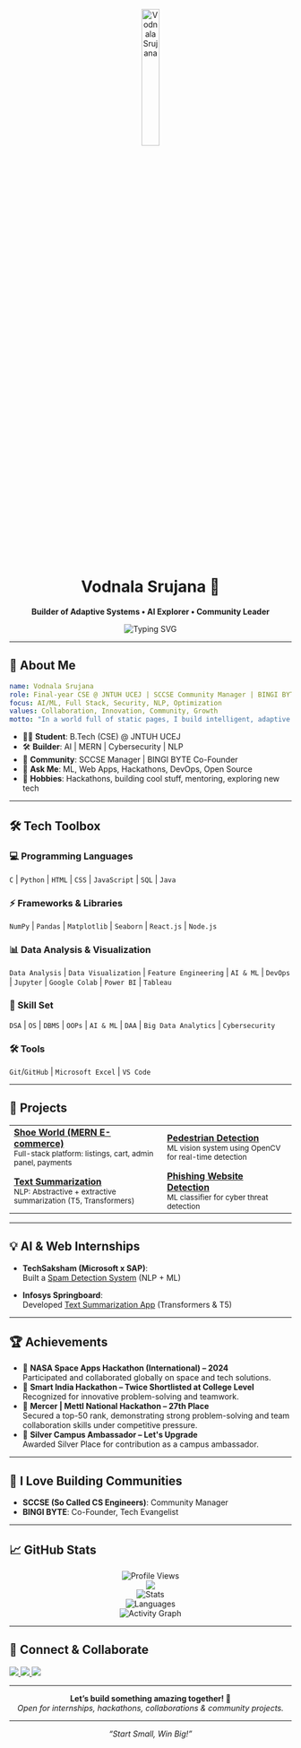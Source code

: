 <!-- Banner -->
<p align="center">
  <img src="https://media.licdn.com/dms/image/v2/D5603AQEu2IJ24BNxsw/profile-displayphoto-shrink_400_400/profile-displayphoto-shrink_400_400/0/1719803922093?e=1759363200&v=beta&t=TN-AHNDxVFnTTwnxO8kwqq0UOfQXTVSPM2xJqmQPTXk" alt="Vodnala Srujana" width="25%">
</p>

<h1 align="center">Vodnala Srujana 🚀</h1>
<p align="center">
  <b>Builder of Adaptive Systems • AI Explorer • Community Leader</b>
</p>
<p align="center">
  <img src="https://readme-typing-svg.herokuapp.com?font=Fira+Code&weight=600&size=22&duration=2500&pause=700&color=FFA500&center=true&vCenter=true&width=650&lines=Turning+Ideas+Into+Impactful+Code;AI+%7C+Web+%7C+Cybersecurity+%7C+Community;Always+Learning+%E2%9C%A8;Let%27s+Collaborate%21+🤝" alt="Typing SVG">
</p>

---

## 🌟 About Me

```yaml
name: Vodnala Srujana
role: Final-year CSE @ JNTUH UCEJ | SCCSE Community Manager | BINGI BYTE Co-Founder
focus: AI/ML, Full Stack, Security, NLP, Optimization
values: Collaboration, Innovation, Community, Growth
motto: "In a world full of static pages, I build intelligent, adaptive systems."
```

- 🧑‍🎓 **Student**: B.Tech (CSE) @ JNTUH UCEJ  
- 🛠 **Builder**: AI | MERN | Cybersecurity | NLP  
- 🚀 **Community**: SCCSE Manager | BINGI BYTE Co-Founder  
- 💬 **Ask Me**: ML, Web Apps, Hackathons, DevOps, Open Source  
- 🧩 **Hobbies**: Hackathons, building cool stuff, mentoring, exploring new tech

---

## 🛠️ Tech Toolbox

### 💻 Programming Languages
`C` | `Python` | `HTML` | `CSS` | `JavaScript` | `SQL` | `Java`

### ⚡ Frameworks & Libraries
`NumPy` | `Pandas` | `Matplotlib` | `Seaborn` | `React.js` | `Node.js`

### 📊 Data Analysis & Visualization
`Data Analysis` | `Data Visualization` | `Feature Engineering` | `AI & ML` | `DevOps` | `Jupyter` | `Google Colab` | `Power BI` | `Tableau`

### 🧠 Skill Set
`DSA` | `OS` | `DBMS` | `OOPs` | `AI & ML` | `DAA` | `Big Data Analytics` | `Cybersecurity`

### 🛠️ Tools
`Git`/`GitHub` | `Microsoft Excel` | `VS Code`

---

## 🚀 Projects

<table>
  <tr>
    <td>
      <b><a href="https://shoe-world-client.vercel.app/">Shoe World (MERN E-commerce)</a></b><br>
      <sub>Full-stack platform: listings, cart, admin panel, payments</sub>
    </td>
    <td>
      <b><a href="https://github.com/VodnalaSrujana004/Pedestrian-Detection-RRP">Pedestrian Detection</a></b><br>
      <sub>ML vision system using OpenCV for real-time detection</sub>
    </td>
  </tr>
  <tr>
    <td>
      <b><a href="https://github.com/VodnalaSrujana004/Text_Summarization_infosys">Text Summarization</a></b><br>
      <sub>NLP: Abstractive + extractive summarization (T5, Transformers)</sub>
    </td>
    <td>
      <b><a href="https://github.com/VodnalaSrujana004/phishing-website-detection-content-based">Phishing Website Detection</a></b><br>
      <sub>ML classifier for cyber threat detection</sub>
    </td>
  </tr>
</table>

---

## 💡 AI & Web Internships

- **TechSaksham (Microsoft x SAP)**:  
  Built a [Spam Detection System](https://vodnalasrujana004-spam-detect-nlp-spamdetector-ymifus.streamlit.app/) (NLP + ML)

- **Infosys Springboard**:  
  Developed [Text Summarization App](https://prabhjotschugh-text-summarization.onrender.com/) (Transformers & T5)

---

## 🏆 Achievements

- 🚀 **NASA Space Apps Hackathon (International) – 2024**  
  Participated and collaborated globally on space and tech solutions.
- 🥈 **Smart India Hackathon – Twice Shortlisted at College Level**  
  Recognized for innovative problem-solving and teamwork.
- 🥉 **Mercer | Mettl National Hackathon – 27th Place**  
  Secured a top-50 rank, demonstrating strong problem-solving and team collaboration skills under competitive pressure.
- 🥈 **Silver Campus Ambassador – Let's Upgrade**  
  Awarded Silver Place for contribution as a campus ambassador.

---

## 👥 I Love Building Communities

- **SCCSE (So Called CS Engineers)**: Community Manager  
- **BINGI BYTE**: Co-Founder, Tech Evangelist  

---

## 📈 GitHub Stats

<p align="center">
  <img src="https://komarev.com/ghpvc/?username=VodnalaSrujana004&label=Profile%20views&color=ffa500&style=flat" alt="Profile Views" />
  <br/>
  <img src="https://github-readme-streak-stats.herokuapp.com?user=VodnalaSrujana004&theme=dark&hide_border=true"/>
  <br/>
  <img src="https://github-readme-stats.vercel.app/api?username=VodnalaSrujana004&show_icons=true&theme=orange&hide_border=true" alt="Stats" />
  <br/>
  <img src="https://github-readme-stats.vercel.app/api/top-langs/?username=VodnalaSrujana004&layout=compact&theme=orange&hide_border=true" alt="Languages" />
  <br/>
  <img src="https://github-readme-activity-graph.vercel.app/graph?username=VodnalaSrujana004&theme=gruvbox&hide_border=true" alt="Activity Graph"/>
</p>


---

## 🤝 Connect & Collaborate

<p align="left">
  <a href="https://www.linkedin.com/in/vodnala-srujana-272a06278/" target="_blank">
    <img src="https://img.shields.io/badge/LinkedIn-0A66C2?style=for-the-badge&logo=linkedin&logoColor=white">
  </a>
  <a href="https://github.com/VodnalaSrujana004" target="_blank">
    <img src="https://img.shields.io/badge/GitHub-171515?style=for-the-badge&logo=github&logoColor=white">
  </a>
  <a href="mailto:vodnalasrujana29@gmail.com" target="_blank">
    <img src="https://img.shields.io/badge/Gmail-D14836?style=for-the-badge&logo=gmail&logoColor=white">
  </a>
</p>

---

<p align="center">
  <b>Let’s build something amazing together! 👾</b><br>
  <i>Open for internships, hackathons, collaborations & community projects.</i>
</p>

---

<p align="center"><i>
  “Start Small, Win Big!”
</i></p>

<!---
VodnalaSrujana004/VodnalaSrujana004 is a ✨ special ✨ repository because its `README.md` (this file) appears on your GitHub profile.
You can click the Preview link to take a look at your changes.
--->
